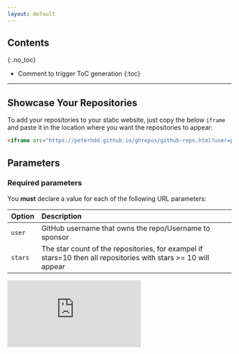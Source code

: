 ```yaml
---
layout: default
---
```


## Contents
{:.no_toc}

* Comment to trigger ToC generation
{:toc}

---
## Showcase Your Repositories

To add your repositories to your static website, just copy the below `iframe` and paste it in the location where you want the repositories to appear:


```html
<iframe src="https://peterhdd.github.io/ghrepos/github-repo.html?user=peterhdd&stars=10" frameborder="0" scrolling="0"  title="GitHub"></iframe>
```

## Parameters

### Required parameters

You **must** declare a value for each of the following URL parameters:

| Option | Description |
| ------ | :---------- |
| `user` | GitHub username that owns the repo/Username to sponsor |
| `stars` | The star count of the repositories, for exampel if stars=10 then all repositories with stars >= 10 will appear |


<iframe src="https://peterhdd.github.io/ghrepos/github-repo.html?user=peterhdd&stars=10" frameborder="0" scrolling="0" title="GitHub"></iframe>
